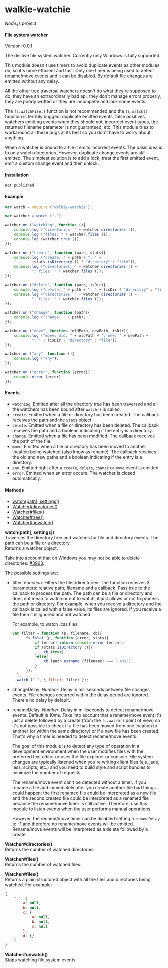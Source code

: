walkie-watchie
==============

_Node.js project_

#### File system watcher ####

Version: 0.0.1

The deiitive file system watcher. Currently only Windows is fully supported.

This module doesn't use timers to avoid duplicate events as other modules do, so it's more efficient and fast. Only one timer is being used to detect rename/move events and it can be disabled. By default file changes are emitted without any delay.

All the other tree traversal watchers doesn't do what they're supposed to do, they have an extraordinarily bad api, they don't manage errors properly, they are poorly written or they are incomplete and lack some events.

The `fs.watchFile()` function is not recommended and the `fs.watch()` function is terribly bugged: duplicate emitted events, false positives, watchers emitting events when they should not, incorrect event types, the returned filename parameter is not guaranteed, etc. This module tries to workaround all these bugs at its best so you don't have to worry about anything.

When a watcher is bound to a file it emits incorrect events. The basic idea is to only watch directories. However, duplicate change events are still emitted. The simplest solution is to add a lock, treat the first emitted event, emit a custom change event and then unlock.

#### Installation ####

```
not published
```

#### Example ####

```javascript
var watch = require ("walkie-watchie");

var watcher = watch (".");

watcher.on ("watching", function (){
	console.log ("directories: " + watcher.directories ());
	console.log ("files: " + watcher.files ());
	console.log (watcher.tree ());
});

watcher.on ("create", function (path, stats){
	console.log ("create: " + path + ", " +
			(stats.isDirectory () ? "directory" : "file"));
	console.log ("directories: " + watcher.directories () +
			", files: " + watcher.files ());
});

watcher.on ("delete", function (path, isDir){
	console.log ("delete: " + path + ", " + (isDir ? "directory" : "file"));
	console.log ("directories: " + watcher.directories () +
			", files: " + watcher.files ());
});

watcher.on ("change", function (path){
	console.log ("change: " + path);
});

watcher.on ("move", function (oldPath, newPath, isDir){
	console.log ("move: old: " + oldPath + ", new: " + newPath + 
			", " + (isDir ? "directory" : "file"));
});

watcher.on ("any", function (){
	console.log ("any");
});

watcher.on ("error", function (error){
	console.error (error);
});
```

#### Events ####

- `watching`. Emitted after all the directory tree has been traversed and all the watchers has been bound after `watch()` is called.
- `create`. Emitted when a file or directory has been created. The callback receives the path and the `Stats` object.
- `delete`. Emitted when a file or directory has been deleted. The callback receives the path and a boolean indicating if the entry is a directory.
- `change`. Emitted when a file has been modified. The callback receives the path of the file.
- `move`. Emitted when a file or directory has been moved to another location being watched (also know as rename). The callback receives the old and new paths and a boolean indicating if the entry is a directory.
- `any`. Emitted right after a `create`, `delete`, `change` or `move` event is emitted.
- `error`. Emitted when an error occurs. The watcher is closed automatically.

#### Methods ####

- [watch(path[, settings])](#watch)
- [Watcher#directories()](#directories)
- [Watcher#files()](#files)
- [Watcher#tree()](#tree)
- [Watcher#unwatch()](#unwatch)

<a name="watch"></a>
__watch(path[, settings])__  
Traverses the directory tree and watches for file and directory events. The path can be a file or a directory.   
Returns a watcher object.

Take into account that on Windows you may not be able to delete directories: [#3963](https://github.com/joyent/node/issues/3963).

The possible settings are:
- filter. _Function_. Filters the files/directories. The function receives 3 parameters: relative path, filename and a callback. Pass true to the callback to process the path. The path can be a file or directory and does not mean to watch or not to watch, it just allows or not to process the path or directory. For example, when you receive a directory and the callback is called with a false value, its files are ignored. If you receive a file then it is ignored and not watched.

  For example, to watch .css files:
  
  ```javascript
  var filter = function (p, filename, cb){
		fs.lstat (p, function (error, stats){
			if (error) return console.error (error);
			if (stats.isDirectory ()){
				cb (true);
			}else{
				cb (path.extname (filename) === ".css");
			}
		});
	};
	watch (".", { filter: filter });
  ```

- changeDelay. _Number_. Delay in milliseconds between file changes events. File changes occurred within the delay period are ignored. There's no delay by default.
- renameDelay. _Number_. Delay in milliseconds to detect rename/move events. Default is 10ms. Take into account that a rename/move event it's just a delete followed by a create (from the `fs.watch()` point of view) so it's not possible to check if a file has been moved from one location to another (or within the same directory) or if a new file has been created. That's why a timer is needed to detect rename/move events.

  The goal of this module is to detect any type of operation in a development environment when the user modifies files with the preferred text editor or uses the file explorer or console. File system changes are typically listened when you're writing client files (ejs, jade, less, scripts, etc.) and you need to build style and script bundles to minimize the number of requests.
  
  The rename/move event can't be detected without a timer. If you rename a file and immediately after you create another file bad things could happen; the first renamed file could be interpreted as a new file and the second created file could be interpreted as a renamed file because the rename/move timer is still active. Therefore, use this module to listen events when the user performs manual operations.
  
  However, the rename/move timer can be disabled setting a `renameDelay` to -1 and therefore no rename/move events will be emitted. Rename/move events will be interpreted as a delete followed by a create.

<a name="directories"></a>
__Watcher#directories()__  
Returns the number of watched directories.

<a name="files"></a>
__Watcher#files()__  
Returns the number of watched files.

<a name="tree"></a>
__Watcher#files()__  
Returns a plain structured object with all the files and directories being watched. For example:

```javascript
{
	".": {
		a: null,
		b: null,
		c: {
			a: null,
			b: null,
			c: null
		},
		d: {}
	}
}
```

<a name="unwatch"></a>
__Watcher#unwatch()__  
Stops watching file system events.